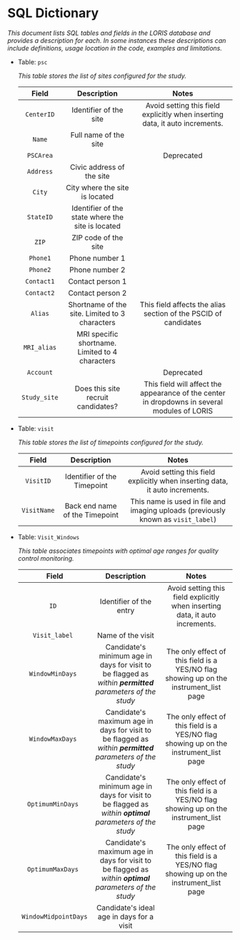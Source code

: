 # SQL Dictionary

*This document lists SQL tables and fields in the LORIS database and provides a description for each. In some instances these descriptions can include definitions, usage location in the code, examples and limitations.*

 - Table: `psc`
 
 	*This table stores the list of sites configured for the study.*
 
	|     Field    |                    Description                   |                                             Notes                                            |
	|:------------:|:------------------------------------------------:|:--------------------------------------------------------------------------------------------:|
	| `CenterID`   | Identifier of the site                           | Avoid setting this field explicitly when inserting data, it auto increments.                 |
	| `Name`       | Full name of the site                            |                                                                                              |
	| `PSCArea`    |                                                  | Deprecated                                                                                   |
	| `Address`    | Civic address of the site                        |                                                                                              |
	| `City`       | City where the site is located                   |                                                                                              |
	| `StateID`    | Identifier of the state where the site is located|                                                                                              |
	| `ZIP`        | ZIP code of the site                             |                                                                                              |
	| `Phone1`     | Phone number 1                                   |                                                                                              |
	| `Phone2`     | Phone number 2                                   |                                                                                              |
	| `Contact1`   | Contact person 1                                 |                                                                                              |
	| `Contact2`   | Contact person 2                                 |                                                                                              |
	| `Alias`      | Shortname of the site. Limited to 3 characters   | This field affects the alias section of the PSCID of candidates                              |
	| `MRI_alias`  | MRI specific shortname. Limited to 4 characters  |                                                                                              |
	| `Account`    |                                                  | Deprecated                                                                                   |
	| `Study_site` | Does this site recruit candidates?               | This field will affect the appearance of the center in dropdowns in several modules of LORIS |

- Table: `visit`

 	*This table stores the list of timepoints configured for the study.*
 	
 	|     Field    |          Description          |                                    Notes                                                |
	|:------------:|:------------------------------------------------:|:-------------------------------------------------------------------:|
	| `VisitID`   | Identifier of the Timepoint    | Avoid setting this field explicitly when inserting data, it auto increments.    |
	| `VisitName` | Back end name of the Timepoint | This name is used in file and imaging uploads (previously known as `visit_label`) |

- Table: `Visit_Windows`

 	*This table associates timepoints with optimal age ranges for quality control monitoring.*
 	
 	|        Field         |                                        Description                                        |                         Notes                          |
	|:--------------------:|:-----------------------------------------------------------------------------------------:|:------------------------------------------------------:|
	| `ID `                | Identifier of the entry                                                                                   | Avoid setting this field explicitly when inserting data, it auto increments.           |
	| `Visit_label `       | Name of the visit                                                                                         |  |
	| `WindowMinDays `     | Candidate's minimum age in days for visit to be flagged as _within **permitted** parameters of the study_ | The only effect of this field is a YES/NO flag showing up on the instrument_list page|
	| `WindowMaxDays `     | Candidate's maximum age in days for visit to be flagged as _within **permitted** parameters of the study_ | The only effect of this field is a YES/NO flag showing up on the instrument_list page|
	| `OptimumMinDays `    | Candidate's minimum age in days for visit to be flagged as _within **optimal** parameters of the study_   | The only effect of this field is a YES/NO flag showing up on the instrument_list page|
	| `OptimumMaxDays `    | Candidate's maximum age in days for visit to be flagged as _within **optimal** parameters of the study_   | The only effect of this field is a YES/NO flag showing up on the instrument_list page|
	| `WindowMidpointDays `| Candidate's ideal age in days for a visit                                                                 |  |
	
